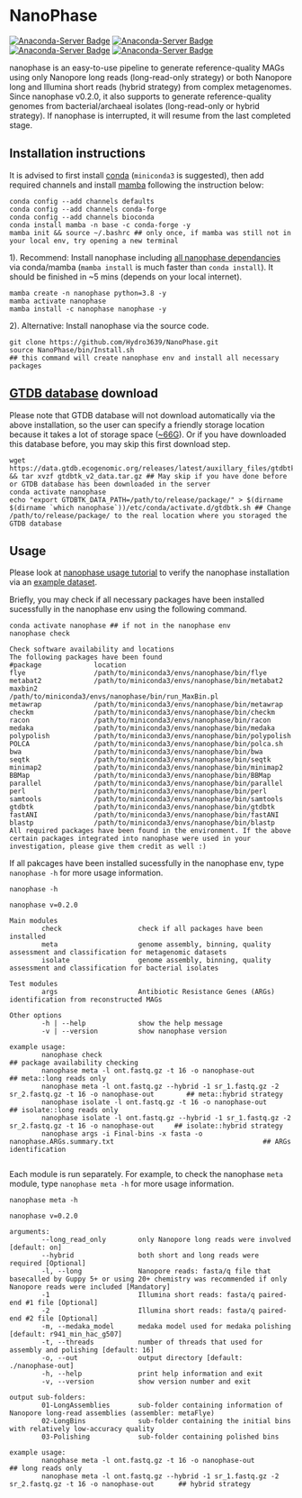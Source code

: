 # NanoPhase
[![Anaconda-Server Badge](https://anaconda.org/nanophase/nanophase/badges/platforms.svg)](https://anaconda.org/nanophase/nanophase)
[![Anaconda-Server Badge](https://anaconda.org/nanophase/nanophase/badges/version.svg)](https://anaconda.org/nanophase/nanophase)
[![Anaconda-Server Badge](https://anaconda.org/nanophase/nanophase/badges/downloads.svg)](https://anaconda.org/nanophase/nanophase)
[![Anaconda-Server Badge](https://anaconda.org/nanophase/nanophase/badges/installer/conda.svg)](https://conda.anaconda.org/nanophase)


nanophase is an easy-to-use pipeline to generate reference-quality MAGs using only Nanopore long reads (long-read-only strategy) or both Nanopore long and Illumina short reads (hybrid strategy) from complex metagenomes. Since nanophase v0.2.0, it also supports to generate reference-quality genomes from bacterial/archaeal isolates (long-read-only or hybrid strategy). If nanophase is interrupted, it will resume from the last completed stage.

## Installation instructions
It is advised to first install [conda](https://docs.conda.io/en/latest/miniconda.html) (`miniconda3` is suggested), then add required channels and install [mamba](https://github.com/mamba-org/mamba) following the instruction below:
```
conda config --add channels defaults
conda config --add channels conda-forge
conda config --add channels bioconda
conda install mamba -n base -c conda-forge -y
mamba init && source ~/.bashrc ## only once, if mamba was still not in your local env, try opening a new terminal
```
1). Recommend: Install nanophase including [all nanophase dependancies](https://github.com/Hydro3639/NanoPhase/blob/main/dependancy.md) via conda/mamba (`mamba install` is much faster than `conda install`). It should be finished in ~5 mins (depends on your local internet).
```
mamba create -n nanophase python=3.8 -y
mamba activate nanophase
mamba install -c nanophase nanophase -y
```
2). Alternative: Install nanophase via the source code.
```
git clone https://github.com/Hydro3639/NanoPhase.git
source NanoPhase/bin/Install.sh
## this command will create nanophase env and install all necessary packages
```
## [GTDB database](https://gtdb.ecogenomic.org/downloads) download
Please note that GTDB database will not download automatically via the above installation, so the user can specify a friendly storage location because it takes a lot of storage space ([~66G](https://ecogenomics.github.io/GTDBTk/installing/index.html#installing-third-party-software:~:text=GTDB%2DTk%20requires%20~66G%20of%20external%20data%20that%20needs%20to%20be%20downloaded%20and%20unarchived%3A)). Or if you have downloaded this database before, you may skip this first download step.
```
wget https://data.gtdb.ecogenomic.org/releases/latest/auxillary_files/gtdbtk_v2_data.tar.gz && tar xvzf gtdbtk_v2_data.tar.gz ## May skip if you have done before or GTDB database has been downloaded in the server
conda activate nanophase
echo "export GTDBTK_DATA_PATH=/path/to/release/package/" > $(dirname $(dirname `which nanophase`))/etc/conda/activate.d/gtdbtk.sh ## Change /path/to/release/package/ to the real location where you storaged the GTDB database
```
## Usage
Please look at [nanophase usage tutorial](https://github.com/Hydro3639/nanophase/blob/main/Usage_tutorial.md) to verify the nanophase installation via an [example dataset](https://github.com/example-data/np-example).

Briefly, you may check if all necessary packages have been installed sucessfully in the nanophase env using the following command.
```
conda activate nanophase ## if not in the nanophase env
nanophase check

Check software availability and locations
The following packages have been found
#package             location
flye                 /path/to/miniconda3/envs/nanophase/bin/flye
metabat2             /path/to/miniconda3/envs/nanophase/bin/metabat2
maxbin2              /path/to/miniconda3/envs/nanophase/bin/run_MaxBin.pl
metawrap             /path/to/miniconda3/envs/nanophase/bin/metawrap
checkm               /path/to/miniconda3/envs/nanophase/bin/checkm
racon                /path/to/miniconda3/envs/nanophase/bin/racon
medaka               /path/to/miniconda3/envs/nanophase/bin/medaka
polypolish           /path/to/miniconda3/envs/nanophase/bin/polypolish
POLCA                /path/to/miniconda3/envs/nanophase/bin/polca.sh
bwa                  /path/to/miniconda3/envs/nanophase/bin/bwa
seqtk                /path/to/miniconda3/envs/nanophase/bin/seqtk
minimap2             /path/to/miniconda3/envs/nanophase/bin/minimap2
BBMap                /path/to/miniconda3/envs/nanophase/bin/BBMap
parallel             /path/to/miniconda3/envs/nanophase/bin/parallel
perl                 /path/to/miniconda3/envs/nanophase/bin/perl
samtools             /path/to/miniconda3/envs/nanophase/bin/samtools
gtdbtk               /path/to/miniconda3/envs/nanophase/bin/gtdbtk
fastANI              /path/to/miniconda3/envs/nanophase/bin/fastANI
blastp               /path/to/miniconda3/envs/nanophase/bin/blastp
All required packages have been found in the environment. If the above certain packages integrated into nanophase were used in your investigation, please give them credit as well :)
```
If all pakcages have been installed sucessfully in the nanophase env, type `nanophase -h` for more usage information.
```
nanophase -h

nanophase v=0.2.0

Main modules
        check                   check if all packages have been installed
        meta                    genome assembly, binning, quality assessment and classification for metagenomic datasets
        isolate                 genome assembly, binning, quality assessment and classification for bacterial isolates

Test modules
        args                    Antibiotic Resistance Genes (ARGs) identification from reconstructed MAGs

Other options
        -h | --help             show the help message
        -v | --version          show nanophase version

example usage:
        nanophase check                                                                                         ## package availability checking
        nanophase meta -l ont.fastq.gz -t 16 -o nanophase-out                                                   ## meta::long reads only
        nanophase meta -l ont.fastq.gz --hybrid -1 sr_1.fastq.gz -2 sr_2.fastq.gz -t 16 -o nanophase-out        ## meta::hybrid strategy
        nanophase isolate -l ont.fastq.gz -t 16 -o nanophase-out                                                ## isolate::long reads only
        nanophase isolate -l ont.fastq.gz --hybrid -1 sr_1.fastq.gz -2 sr_2.fastq.gz -t 16 -o nanophase-out     ## isolate::hybrid strategy
        nanophase args -i Final-bins -x fasta -o nanophase.ARGs.summary.txt                                     ## ARGs identification
        
```
Each module is run separately. For example, to check the nanophase `meta` module, type `nanophase meta -h` for more usage information.
```
nanophase meta -h

nanophase v=0.2.0

arguments:
        --long_read_only        only Nanopore long reads were involved [default: on]
        --hybrid                both short and long reads were required [Optional]
        -l, --long              Nanopore reads: fasta/q file that basecalled by Guppy 5+ or using 20+ chemistry was recommended if only Nanopore reads were included [Mandatory]
        -1                      Illumina short reads: fasta/q paired-end #1 file [Optional]
        -2                      Illumina short reads: fasta/q paired-end #2 file [Optional]
        -m, --medaka_model      medaka model used for medaka polishing [default: r941_min_hac_g507]
        -t, --threads           number of threads that used for assembly and polishing [default: 16]
        -o, --out               output directory [default: ./nanophase-out]
        -h, --help              print help information and exit
        -v, --version           show version number and exit

output sub-folders:
        01-LongAssemblies       sub-folder containing information of Nanopore long-read assemblies (assembler: metaFlye)
        02-LongBins             sub-folder containing the initial bins with relatively low-accuracy quality
        03-Polishing            sub-folder containing polished bins

example usage:
        nanophase meta -l ont.fastq.gz -t 16 -o nanophase-out                                                 ## long reads only
        nanophase meta -l ont.fastq.gz --hybrid -1 sr_1.fastq.gz -2 sr_2.fastq.gz -t 16 -o nanophase-out      ## hybrid strategy

```

